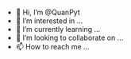 - 👋 Hi, I’m @QuanPyt
- 👀 I’m interested in ...
- 🌱 I’m currently learning ...
- 💞️ I’m looking to collaborate on ...
- 📫 How to reach me ...

<!---
QuanPyt/QuanPyt is a ✨ special ✨ repository because its `README.md` (this file) appears on your GitHub profile.
You can click the Preview link to take a look at your changes.
--->
